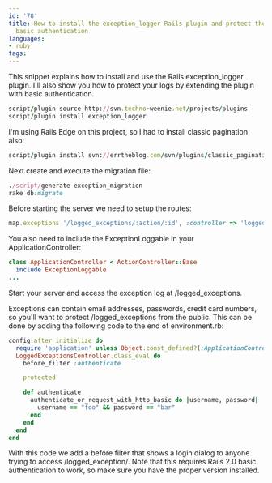 ```yaml
---
id: '78'
title: How to install the exception_logger Rails plugin and protect the logs with
  basic authentication
languages:
- ruby
tags:
---
```

This snippet explains how to install and use the Rails exception\_logger plugin. I'll also show you how to protect your logs by extending the plugin with basic authentication.


```ruby
script/plugin source http://svn.techno-weenie.net/projects/plugins
script/plugin install exception_logger
```
    

I'm using Rails Edge on this project, so I had to install classic pagination also:


```ruby
script/plugin install svn://errtheblog.com/svn/plugins/classic_pagination
```
    

Next create and execute the migration file:


```ruby
./script/generate exception_migration
rake db:migrate
```
    

Before starting the server we need to setup the routes:


```ruby
map.exceptions '/logged_exceptions/:action/:id', :controller => 'logged_exceptions', :action => 'index', :id => nil
```
    

You also need to include the ExceptionLoggable in your ApplicationController:


```ruby
class ApplicationController < ActionController::Base
  include ExceptionLoggable
...
```
    

Start your server and access the exception log at /logged\_exceptions.

Exceptions can contain email addresses, passwords, credit card numbers, so you'll want to protect /logged\_exceptions from the public. This can be done by adding the following code to the end of environment.rb:


```ruby
config.after_initialize do
  require 'application' unless Object.const_defined?(:ApplicationController)
  LoggedExceptionsController.class_eval do
    before_filter :authenticate

    protected

    def authenticate
      authenticate_or_request_with_http_basic do |username, password|
        username == "foo" && password == "bar"
      end
    end
  end
end
```
    

With this code we add a before filter that shows a login dialog to anyone trying to access /logged\_exception/. Note that this requires Rails 2.0 basic authentication to work, so make sure you have the proper version installed.

